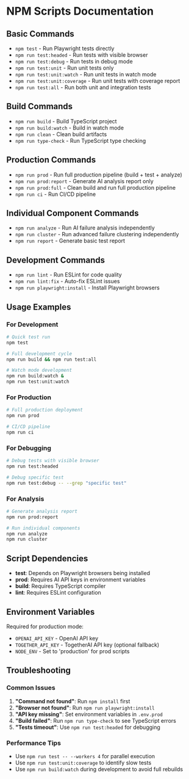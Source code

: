 # NPM Scripts Documentation

## Basic Commands

- `npm test` - Run Playwright tests directly
- `npm run test:headed` - Run tests with visible browser
- `npm run test:debug` - Run tests in debug mode
- `npm run test:unit` - Run unit tests only
- `npm run test:unit:watch` - Run unit tests in watch mode
- `npm run test:unit:coverage` - Run unit tests with coverage report
- `npm run test:all` - Run both unit and integration tests

## Build Commands

- `npm run build` - Build TypeScript project
- `npm run build:watch` - Build in watch mode
- `npm run clean` - Clean build artifacts
- `npm run type-check` - Run TypeScript type checking

## Production Commands

- `npm run prod` - Run full production pipeline (build + test + analyze)
- `npm run prod:report` - Generate AI analysis report only
- `npm run prod:full` - Clean build and run full production pipeline
- `npm run ci` - Run CI/CD pipeline

## Individual Component Commands

- `npm run analyze` - Run AI failure analysis independently
- `npm run cluster` - Run advanced failure clustering independently
- `npm run report` - Generate basic test report

## Development Commands

- `npm run lint` - Run ESLint for code quality
- `npm run lint:fix` - Auto-fix ESLint issues
- `npm run playwright:install` - Install Playwright browsers

## Usage Examples

### For Development
```bash
# Quick test run
npm test

# Full development cycle
npm run build && npm run test:all

# Watch mode development
npm run build:watch &
npm run test:unit:watch
```

### For Production
```bash
# Full production deployment
npm run prod

# CI/CD pipeline
npm run ci
```

### For Debugging
```bash
# Debug tests with visible browser
npm run test:headed

# Debug specific test
npm run test:debug -- --grep "specific test"
```

### For Analysis
```bash
# Generate analysis report
npm run prod:report

# Run individual components
npm run analyze
npm run cluster
```

## Script Dependencies

- **test**: Depends on Playwright browsers being installed
- **prod**: Requires AI API keys in environment variables
- **build**: Requires TypeScript compiler
- **lint**: Requires ESLint configuration

## Environment Variables

Required for production mode:
- `OPENAI_API_KEY` - OpenAI API key
- `TOGETHER_API_KEY` - TogetherAI API key (optional fallback)
- `NODE_ENV` - Set to 'production' for prod scripts

## Troubleshooting

### Common Issues

1. **"Command not found"**: Run `npm install` first
2. **"Browser not found"**: Run `npm run playwright:install`
3. **"API key missing"**: Set environment variables in `.env.prod`
4. **"Build failed"**: Run `npm run type-check` to see TypeScript errors
5. **"Tests timeout"**: Use `npm run test:headed` for debugging

### Performance Tips

- Use `npm run test -- --workers 4` for parallel execution
- Use `npm run test:unit:coverage` to identify slow tests
- Use `npm run build:watch` during development to avoid full rebuilds